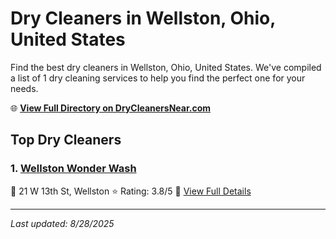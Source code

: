 # Dry Cleaners in Wellston, Ohio, United States

Find the best dry cleaners in Wellston, Ohio, United States. We've compiled a list of 1 dry cleaning services to help you find the perfect one for your needs.

🌐 **[View Full Directory on DryCleanersNear.com](https://drycleanersnear.com/city/US/Ohio/Wellston)**

## Top Dry Cleaners

### 1. [Wellston Wonder Wash](https://drycleanersnear.com/dryCleaner/68707035f0d34636f22da23d/wellston-wonder-wash)
📍 21 W 13th St, Wellston
⭐ Rating: 3.8/5
🔗 [View Full Details](https://drycleanersnear.com/dryCleaner/68707035f0d34636f22da23d/wellston-wonder-wash)


---

*Last updated: 8/28/2025*
